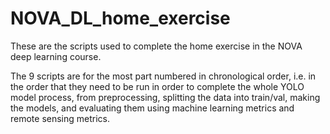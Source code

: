 # NOVA_DL_home_exercise
These are the scripts used to complete the home exercise in the NOVA deep learning course.

The 9 scripts are for the most part numbered in chronological order, i.e. in the order that they need to be run in order to complete the whole YOLO model process, from preprocessing, splitting the data into train/val, making the models, and evaluating them using machine learning metrics and remote sensing metrics. 
